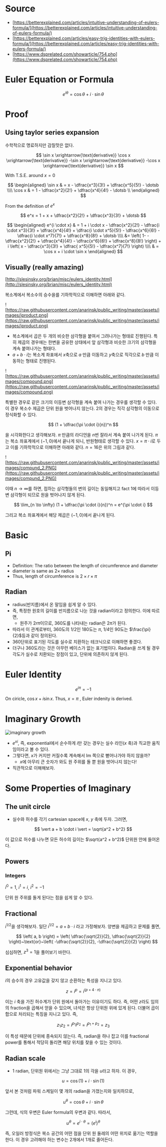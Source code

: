 
# Source 

- [https://betterexplained.com/articles/intuitive-understanding-of-eulers-formula/](https://betterexplained.com/articles/intuitive-understanding-of-eulers-formula/)
- [https://betterexplained.com/articles/easy-trig-identities-with-eulers-formula/](https://betterexplained.com/articles/easy-trig-identities-with-eulers-formula/)
- [https://www.dsprelated.com/showarticle/754.php](https://www.dsprelated.com/showarticle/754.php)

# Euler Equation or Formula 

$$
e^{i \theta} = \cos \theta + i \cdot \sin \theta 
$$

# Proof 

## Using taylor series expansion 

수학적으로 명료하지만 감칠맛은 없다. 

$$
\sin x \xrightarrow{\text{derivative}} 
\cos x \xrightarrow{\text{derivative}} 
-\sin x \xrightarrow{\text{derivative}} 
-\cos x \xrightarrow{\text{derivative}} 
\sin x 
$$

With T.S.E. around $x = 0$

$$
\begin{aligned}
\sin x  & = x - \dfrac{x^3}{3!} + \dfrac{x^5}{5!}  - \dotsb \\\\
\cos x & = 1 - \dfrac{x^2}{2!} + \dfrac{x^4}{4!}  - \dotsb \\
\end{aligned}
$$

From the definition of $e^x$

$$
e^x = 1 + x + \dfrac{x^2}{2!} +  \dfrac{x^3}{3!} + \dotsb
$$

$$
\begin{aligned}
e^{i \cdot x}  & =  1 + i \cdot  x - \dfrac{x^2}{2!}  -  \dfrac{i \cdot x^3}{3!}  +  \dfrac{x^4}{4!}  + \dfrac{i \cdot x^5}{5!} -  \dfrac{x^6}{6!}  -  \dfrac{i \cdot x^7}{7!}  +   \dfrac{x^8}{8!}  + \dotsb \\\\
&= \left( 1- - \dfrac{x^2}{2!} +  \dfrac{x^4}{4!} - \dfrac{x^6}{6!}  +   \dfrac{x^8}{8!}  \right) + 
i \left( x  -  \dfrac{x^3}{3!}  + \dfrac{ x^5}{5!}   -  \dfrac{x^7}{7!}  \right) \\\\
& = \cos x + i \cdot \sin x
\end{aligned}
$$

## Visually (really amazing) 

[http://slesinsky.org/brian/misc/eulers_identity.html](http://slesinsky.org/brian/misc/eulers_identity.html)

복소계에서 복소수의 승수을를 기하학적으로 이해하면 아래와 같다. 

![https://raw.githubusercontent.com/anarinsk/public_writing/master/assets/images/iproduct.png](https://raw.githubusercontent.com/anarinsk/public_writing/master/assets/images/iproduct.png)

* 복소계에서 곱은 두 개의 비슷한 삼각형을 붙여서 그려나가는 형태로 진행된다. 특히 제곱의 경우에는 한변을 공유한 상태에서 앞 삼각형과 비슷한 크기의 삼각형을 계속 붙여나가는 형태다. 
* $a + b \cdot i$는 복소계 좌표에서 $x$축으로 $a$ 만큼 이동하고 $y$축으로 직각으로 $b$ 만큼 이동하는 형태로 진행된다. 

![https://raw.githubusercontent.com/anarinsk/public_writing/master/assets/images/compound.png](https://raw.githubusercontent.com/anarinsk/public_writing/master/assets/images/compound.png)

특별한 경우로 같은 크기의 이등변 삼각형을 계속 붙여 나가는 경우를 생각할 수 있다. 이 경우 복소수 제곱은 단위 원을 벗어나지 않는다. 2의 경우는 직각 삼각형의 이동으로 정식화할 수 있다. 

$$
(1 + \dfrac{\pi \cdot i}{n})^n
$$

을 시각화한다고 생각해보자. $\pi$ 만큼의 라디언을 $n$번 잘라서 계속 붙여 나가게 된다. $\pi$는 복소 좌표계에서 $(-1,0)$에서 끝나게 되니, 반원형태로 생각할 수 있다. $x  = \pi \cdot i$로 두고 이를 기하학적으로 이해하면 아래와 같다. $n = 16$은 위의 그림과 같다. 

![https://raw.githubusercontent.com/anarinsk/public_writing/master/assets/images/compund_2.PNG](https://raw.githubusercontent.com/anarinsk/public_writing/master/assets/images/compund_2.PNG)

이때 $n \to \infty$를 하면, 접하는 삼각형들의 변의 길이는 동일해지고 fact 1에 따라서 이등변 삼각형이 되므로 원을 벗어나지 않게 된다. 

$$
\lim_{n \to \infty} (1 + \dfrac{\pi \cdot i}{n})^n = e^{\pi \cdot i}
$$

그리고 복소 좌표계에서 해당 제곱은 $(-1,0)$에서 끝나게 된다. 

# Basic 

## Pi 

* Definition: The ratio between the length of circumference and diameter 
* diameter is same as $2 \times$ radius 
* Thus, length of circumference is $2\times r \times \pi$

## Radian 

* radius(반지름)에서 온 말임을 쉽게 알 수 있다. 
* 즉, 특정한 원호의 길이를 반지름으로 나눈 것을 radian이라고 정의한다. 이에 따르면, 
	* 원주가 $2r\pi$이므로, 360도를 나타내는 radian은 $2\pi$가 된다. 
* 따라서 이 관계로부터, 360도의 1/2인 180도는 $\pi$, 1/4인 90도는 $\frac{\pi}{2}$등과 같이 정의된다. 
* 360단위로 표기된 각도를 실수로 치환하는 테크닉으로 이해하면 좋겠다. 
* 더구나 360도라는 것은 아무런 베이스가 없는 표기법이다. Radian을 쓰게 될 경우 각도가 실수로 치환되는 장점이 있고, 단위에 의존하지 않게 된다. 

# Euler Identity 

$$
e^{i \pi} = -1
$$

On ciricle, $\cos x + i \sin x$. Thus, $x = \pi$ ,  Euler indenity is derived. 

# Imaginary Growth 

![imaginary growth](https://betterexplained.com/wp-content/uploads/euler/imaginary_growth.png)

- $e^{xi}$, 즉, exponential에서 순수하게 $i$만 갖는 경우는 실수 라인($x$ 축)과 직교한 움직임이라고 볼 수 있다. 
- 그렇다면, $x$가 커지만 커질수록 계속해서 Im 쪽으로 뻗어나가야 하지 않을까? 
	- $x$에 아무리 큰 숫자가 와도 원 주위를 돌 뿐 원을 벗어나지 않는다! 
- 직관적으로 이해해보자. 

# Some Properties of Imaginary 

## The unit circle 

* 실수와 허수를 각기 cartesian space에 $x$, $y$ 축에 두자. 그러면, 

$$
\vert a + b \cdot i \vert = \sqrt{a^2 + b^2}
$$

이 값으로 허수를 나누면 모든 허수의 길이는 $\sqrt{a^2 + b^2}$ 단위원 안에 들어온다.

## Powers 

### Integers 

$i^0 = 1$, $i^1 = i$, $i^2 = -1$

단위 원 주위를 돌게 된다는 점을 쉽게 알 수 있다. 

## Fractional 

$i^{1/2}$을 생각해보자. 일단 $i^{1/2} = a + b\cdot i$ 라고 가정해보자. 양변을 제곱하고 문제를 풀면, 

$$
\left( a, b \right) = \left( \dfrac{\sqrt{2}}{2}, \dfrac{\sqrt{2}}{2} \right)~\text{or}~\left( -\dfrac{\sqrt{2}}{2}, -\dfrac{\sqrt{2}}{2} \right)
$$

심심하면, $z^3 = 1$을 풀어보기 바란다. 

## Exponential behavior 

$i$의 승수의 경우 고유값을 갖지 않고 순환하는 특성을 지니고 있다. 

$$
z = i^p = i^{(p + 4\cdot n)}
$$

이는 $i$ 축을 가진 허수계가 단위 원에서 돌아가는 이유이기도 하다. 즉, 어떤 $z$라도 임의의 fraction을 곱해서 얻을 수 있으며, 녀석은 항상 단위원 위에 있게 된다. 
더불어 곱이 합으로 처리되는 특징을 지니고 있다. 즉, 

$$
z_1 z_2 = i^{p_1} i^{p_2} = i^{p_1 + p_2} = z_3
$$

이 특성 때문에 단위에 종속되지 않는다. 즉, radian을 하나 잡고 이를 fractional power를 통해서 적당히 돌리면 해당 위치를 찾을 수 있는 것이다. 

## Radian scale 

- 1 radian, 단위원 위에서는 그냥 그대로 1의 각을 $u$라고 하자. 이 경우, 

$$
u = \cos (1) + i \cdot \sin (1) 
$$

앞서 본 것처럼 파워 스케일이 몇 개의 radian을 가졌는지와 일치하므로, 

$$
u^{\theta} =  \cos \theta + i \cdot \sin \theta
$$ 

그런데, 식의 우변은 Euler formula의 우변과 같다. 따라서, 

$$
u^{\theta} = e^{i \cdot \theta} = \left( e^i \right)^\theta
$$

즉, 오일러 방정식은 복소 공간의 어떤 점을 단위 원 둘레의 어떤 위치로 옮기는 역할을 한다. 이 경우 고려해야 하는 변수는 2개에서 1개로 줄어든다. 





<!--stackedit_data:
eyJoaXN0b3J5IjpbMzQzOTMzOTA5LC0xMTEyNjgzNDM4LC0xNj
YwOTk3NTIxLC0xNzQzMjI4MzcsLTY4Nzk2ODExMywtMTM2NDY0
Nzg5MiwtMTA4MTI2MDQxNCwtMTY5MjYwMTUyNl19
-->